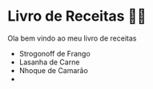 # Livro de Receitas :man_cook:

Ola bem vindo ao meu livro de receitas

- Strogonoff de Frango
- Lasanha de Carne
- Nhoque de Camarão
- 